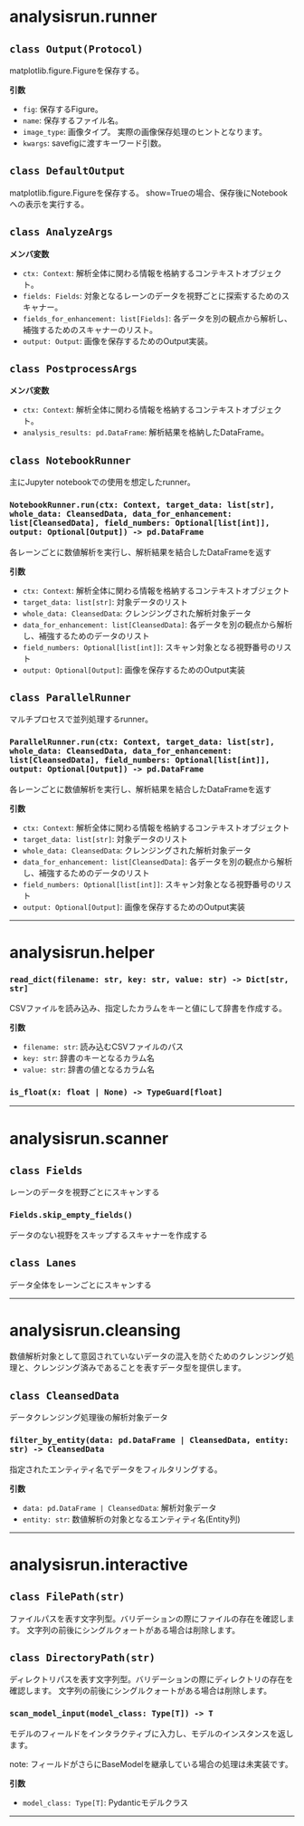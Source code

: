 # analysisrun.runner

## `class Output(Protocol)`

matplotlib.figure.Figureを保存する。

**引数**
- `fig`: 保存するFigure。
- `name`: 保存するファイル名。
- `image_type`: 画像タイプ。 実際の画像保存処理のヒントとなります。
- `kwargs`: savefigに渡すキーワード引数。

## `class DefaultOutput`

matplotlib.figure.Figureを保存する。
show=Trueの場合、保存後にNotebookへの表示を実行する。

## `class AnalyzeArgs`

**メンバ変数**

- `ctx: Context`: 解析全体に関わる情報を格納するコンテキストオブジェクト。
- `fields: Fields`: 対象となるレーンのデータを視野ごとに探索するためのスキャナー。
- `fields_for_enhancement: list[Fields]`: 各データを別の観点から解析し、補強するためのスキャナーのリスト。
- `output: Output`: 画像を保存するためのOutput実装。

## `class PostprocessArgs`

**メンバ変数**

- `ctx: Context`: 解析全体に関わる情報を格納するコンテキストオブジェクト。
- `analysis_results: pd.DataFrame`: 解析結果を格納したDataFrame。

## `class NotebookRunner`

主にJupyter notebookでの使用を想定したrunner。

### `NotebookRunner.run(ctx: Context, target_data: list[str], whole_data: CleansedData, data_for_enhancement: list[CleansedData], field_numbers: Optional[list[int]], output: Optional[Output]) -> pd.DataFrame`

各レーンごとに数値解析を実行し、解析結果を結合したDataFrameを返す

**引数**
- `ctx: Context`: 解析全体に関わる情報を格納するコンテキストオブジェクト
- `target_data: list[str]`: 対象データのリスト
- `whole_data: CleansedData`: クレンジングされた解析対象データ
- `data_for_enhancement: list[CleansedData]`: 各データを別の観点から解析し、補強するためのデータのリスト
- `field_numbers: Optional[list[int]]`: スキャン対象となる視野番号のリスト
- `output: Optional[Output]`: 画像を保存するためのOutput実装

## `class ParallelRunner`

マルチプロセスで並列処理するrunner。

### `ParallelRunner.run(ctx: Context, target_data: list[str], whole_data: CleansedData, data_for_enhancement: list[CleansedData], field_numbers: Optional[list[int]], output: Optional[Output]) -> pd.DataFrame`

各レーンごとに数値解析を実行し、解析結果を結合したDataFrameを返す

**引数**
- `ctx: Context`: 解析全体に関わる情報を格納するコンテキストオブジェクト
- `target_data: list[str]`: 対象データのリスト
- `whole_data: CleansedData`: クレンジングされた解析対象データ
- `data_for_enhancement: list[CleansedData]`: 各データを別の観点から解析し、補強するためのデータのリスト
- `field_numbers: Optional[list[int]]`: スキャン対象となる視野番号のリスト
- `output: Optional[Output]`: 画像を保存するためのOutput実装

---

# analysisrun.helper

### `read_dict(filename: str, key: str, value: str) -> Dict[str, str]`

CSVファイルを読み込み、指定したカラムをキーと値にして辞書を作成する。

**引数**
- `filename: str`: 読み込むCSVファイルのパス
- `key: str`: 辞書のキーとなるカラム名
- `value: str`: 辞書の値となるカラム名

### `is_float(x: float | None) -> TypeGuard[float]`

---

# analysisrun.scanner

## `class Fields`

レーンのデータを視野ごとにスキャンする

### `Fields.skip_empty_fields()`

データのない視野をスキップするスキャナーを作成する

## `class Lanes`

データ全体をレーンごとにスキャンする

---

# analysisrun.cleansing

数値解析対象として意図されていないデータの混入を防ぐためのクレンジング処理と、クレンジング済みであることを表すデータ型を提供します。

## `class CleansedData`

データクレンジング処理後の解析対象データ

### `filter_by_entity(data: pd.DataFrame | CleansedData, entity: str) -> CleansedData`

指定されたエンティティ名でデータをフィルタリングする。

**引数**
- `data: pd.DataFrame | CleansedData`: 解析対象データ
- `entity: str`: 数値解析の対象となるエンティティ名(Entity列)

---

# analysisrun.interactive

## `class FilePath(str)`

ファイルパスを表す文字列型。バリデーションの際にファイルの存在を確認します。
文字列の前後にシングルクォートがある場合は削除します。

## `class DirectoryPath(str)`

ディレクトリパスを表す文字列型。バリデーションの際にディレクトリの存在を確認します。
文字列の前後にシングルクォートがある場合は削除します。

### `scan_model_input(model_class: Type[T]) -> T`

モデルのフィールドをインタラクティブに入力し、モデルのインスタンスを返します。

note: フィールドがさらにBaseModelを継承している場合の処理は未実装です。

**引数**
- `model_class: Type[T]`: Pydanticモデルクラス

---

